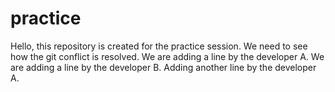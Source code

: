 # practice
Hello, this repository is created for the practice session.
We need to see how the git conflict is resolved. 
We are adding a line by the developer A.
We are adding a line by the developer B.
Adding another line by the developer A.

